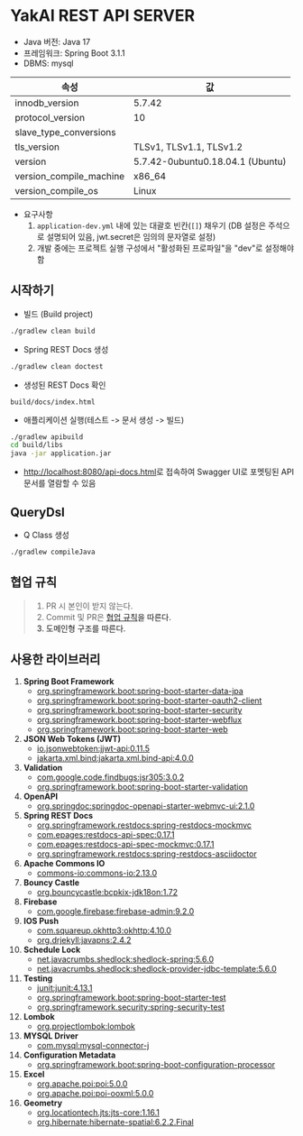 # YakAl REST API SERVER

* Java 버전: Java 17
* 프레임워크: Spring Boot 3.1.1
* DBMS: mysql
  
| 속성 | 값 |
| --- | --- |
| innodb_version | 5.7.42 |
| protocol_version | 10 |
| slave_type_conversions |  |
| tls_version | TLSv1, TLSv1.1, TLSv1.2 |
| version | 5.7.42-0ubuntu0.18.04.1 (Ubuntu) |
| version_compile_machine | x86_64 |
| version_compile_os | Linux |
* 요구사항
  1. `application-dev.yml` 내에 있는 대괄호 빈칸(`[]`) 채우기 (DB 설정은 주석으로 설명되어 있음, jwt.secret은 임의의 문자열로 설정)
  2. 개발 중에는 프로젝트 실행 구성에서 "활성화된 프로파일"을 "dev"로 설정해야 함
     

## 시작하기 

* 빌드 (Build project)

```sh
./gradlew clean build
```

* Spring REST Docs 생성

```sh
./gradlew clean doctest
```

* 생성된 REST Docs 확인

```url
build/docs/index.html
```

* 애플리케이션 실행(테스트 -> 문서 생성 -> 빌드)

```sh
./gradlew apibuild
cd build/libs
java -jar application.jar
```

* [http://localhost:8080/api-docs.html](http://localhost:8080/api-docs.html)로 접속하여
 Swagger UI로 포멧팅된 API 문서를 열람할 수 있음

## QueryDsl

* Q Class 생성

```sh
./gradlew compileJava
```

## 협업 규칙
> 1. PR 시 본인이 받지 않는다.
> 2. Commit 및 PR은 <a href =https://github.com/View-Pharm/YakAl/wiki#%ED%98%91%EC%97%85>협업 규칙<a/>을 따른다.
> 3. 도메인형 구조를 따른다.

## 사용한 라이브러리
1. **Spring Boot Framework**
    - [org.springframework.boot:spring-boot-starter-data-jpa](https://docs.spring.io/spring-boot/docs/current/reference/htmlsingle/#boot-features-jpa-and-spring-data)
    - [org.springframework.boot:spring-boot-starter-oauth2-client](https://spring.io/guides/tutorials/spring-boot-oauth2/)
    - [org.springframework.boot:spring-boot-starter-security](https://docs.spring.io/spring-boot/docs/current/reference/htmlsingle/#boot-features-security)
    - [org.springframework.boot:spring-boot-starter-webflux](https://docs.spring.io/spring-boot/docs/current/reference/htmlsingle/#boot-features-webflux)
    - [org.springframework.boot:spring-boot-starter-web](https://docs.spring.io/spring-boot/docs/current/reference/htmlsingle/#boot-features-developing-web-applications)
2. **JSON Web Tokens (JWT)**
    - [io.jsonwebtoken:jjwt-api:0.11.5](https://github.com/jwtk/jjwt)
    - [jakarta.xml.bind:jakarta.xml.bind-api:4.0.0](https://jakarta.ee/specifications/xml-bind/4.0/)
3. **Validation**
    - [com.google.code.findbugs:jsr305:3.0.2](https://github.com/find-sec-bugs/find-sec-bugs)
    - [org.springframework.boot:spring-boot-starter-validation](https://docs.spring.io/spring-boot/docs/current/reference/htmlsingle/#boot-features-validation)
4. **OpenAPI**
    - [org.springdoc:springdoc-openapi-starter-webmvc-ui:2.1.0](https://springdoc.org/)
5. **Spring REST Docs**
    - [org.springframework.restdocs:spring-restdocs-mockmvc](https://docs.spring.io/spring-restdocs/docs/current/reference/html5/)
    - [com.epages:restdocs-api-spec:0.17.1](https://github.com/ePages-de/restdocs-api-spec)
    - [com.epages:restdocs-api-spec-mockmvc:0.17.1](https://github.com/ePages-de/restdocs-api-spec-mockmvc)
    - [org.springframework.restdocs:spring-restdocs-asciidoctor](https://docs.spring.io/spring-restdocs/docs/current/reference/html5/)
6. **Apache Commons IO**
    - [commons-io:commons-io:2.13.0](https://commons.apache.org/proper/commons-io/)
7. **Bouncy Castle**
    - [org.bouncycastle:bcpkix-jdk18on:1.72](https://www.bouncycastle.org/)
8. **Firebase**
    - [com.google.firebase:firebase-admin:9.2.0](https://firebase.google.com/docs/admin/setup)
9. **IOS Push**
    - [com.squareup.okhttp3:okhttp:4.10.0](https://square.github.io/okhttp/)
    - [org.drjekyll:javapns:2.4.2](https://github.com/jeffgortmaker/JavaPNS)
10. **Schedule Lock**
    - [net.javacrumbs.shedlock:shedlock-spring:5.6.0](https://github.com/lukas-krecan/ShedLock)
    - [net.javacrumbs.shedlock:shedlock-provider-jdbc-template:5.6.0](https://github.com/lukas-krecan/ShedLock)
11. **Testing**
    - [junit:junit:4.13.1](https://junit.org/junit4/)
    - [org.springframework.boot:spring-boot-starter-test](https://docs.spring.io/spring-boot/docs/current/reference/html5/#boot-features-testing)
    - [org.springframework.security:spring-security-test](https://spring.io/guides/gs/securing-web/)
12. **Lombok**
    - [org.projectlombok:lombok](https://projectlombok.org/)
13. **MYSQL Driver**
    - [com.mysql:mysql-connector-j](https://dev.mysql.com/downloads/connector/j/)
14. **Configuration Metadata**
    - [org.springframework.boot:spring-boot-configuration-processor](https://docs.spring.io/spring-boot/docs/current/reference/html5/#configuration-metadata-annotation-processor)
15. **Excel**
    - [org.apache.poi:poi:5.0.0](https://poi.apache.org/)
    - [org.apache.poi:poi-ooxml:5.0.0](https://poi.apache.org/)
16. **Geometry**
    - [org.locationtech.jts:jts-core:1.16.1](https://locationtech.github.io/jts/)
    - [org.hibernate:hibernate-spatial:6.2.2.Final](https://hibernate.org/spatial/)
